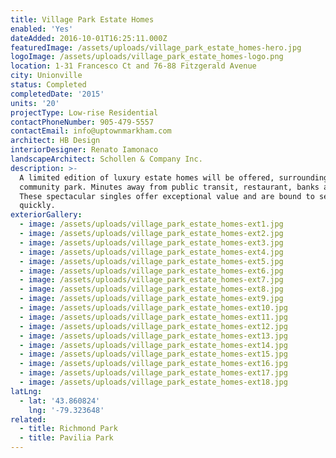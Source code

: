 ```yaml
---
title: Village Park Estate Homes
enabled: 'Yes'
dateAdded: 2016-10-01T16:25:11.000Z
featuredImage: /assets/uploads/village_park_estate_homes-hero.jpg
logoImage: /assets/uploads/village_park_estate_homes-logo.png
location: 1-31 Francesco Ct and 76-88 Fitzgerald Avenue
city: Unionville
status: Completed
completedDate: '2015'
units: '20'
projectType: Low-rise Residential
contactPhoneNumber: 905-479-5557
contactEmail: info@uptownmarkham.com
architect: HB Design
interiorDesigner: Renato Iamonaco
landscapeArchitect: Schollen & Company Inc.
description: >-
  A limited edition of luxury estate homes will be offered, surrounding a
  community park. Minutes away from public transit, restaurant, banks and shops.
  These spectacular singles offer exceptional value and are bound to sell
  quickly.
exteriorGallery:
  - image: /assets/uploads/village_park_estate_homes-ext1.jpg
  - image: /assets/uploads/village_park_estate_homes-ext2.jpg
  - image: /assets/uploads/village_park_estate_homes-ext3.jpg
  - image: /assets/uploads/village_park_estate_homes-ext4.jpg
  - image: /assets/uploads/village_park_estate_homes-ext5.jpg
  - image: /assets/uploads/village_park_estate_homes-ext6.jpg
  - image: /assets/uploads/village_park_estate_homes-ext7.jpg
  - image: /assets/uploads/village_park_estate_homes-ext8.jpg
  - image: /assets/uploads/village_park_estate_homes-ext9.jpg
  - image: /assets/uploads/village_park_estate_homes-ext10.jpg
  - image: /assets/uploads/village_park_estate_homes-ext11.jpg
  - image: /assets/uploads/village_park_estate_homes-ext12.jpg
  - image: /assets/uploads/village_park_estate_homes-ext13.jpg
  - image: /assets/uploads/village_park_estate_homes-ext14.jpg
  - image: /assets/uploads/village_park_estate_homes-ext15.jpg
  - image: /assets/uploads/village_park_estate_homes-ext16.jpg
  - image: /assets/uploads/village_park_estate_homes-ext17.jpg
  - image: /assets/uploads/village_park_estate_homes-ext18.jpg
latLng:
  - lat: '43.860824'
    lng: '-79.323648'
related:
  - title: Richmond Park
  - title: Pavilia Park
---
```


